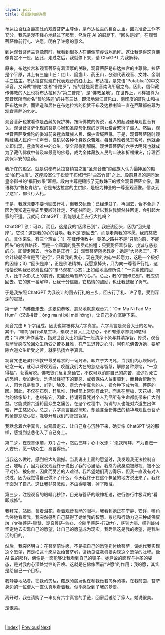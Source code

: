 ```yaml
---
layout: post
title: 观音像前的许愿
---
```


布达拉宫红宫最高处的观音菩萨主尊像，是布达拉宫的镇宫之宝。因为准备工作不充分，我先是漫不经心地经过了那里，然后在 AI 的鼓励下，“回头是岸”，在观音菩萨像前行礼、许愿，明白了许愿的意义。

到达观音菩萨主尊像前时，我看到很多人在佛像前虔诚地跪拜。这让我觉得这尊佛像肯定不一般，因此，走过之后，我就停下来，请 ChatGPT 为我解释。

原来，布达拉宫和观音菩萨有着深厚的关联，观音菩萨是布达拉宫的主尊佛。拉萨是个平原，其上有三座山丘：红山、磨盘山、药王山，分别代表观音、文殊、金刚手三怙主。布达拉宫就建在代表观音的红山上。布达拉，是梵语“Potalaka”的中文译音，又译做“普陀”或者“普陀罗”，指的就是观世音南海所居之岛，因此，信仰藏传佛教的人民也将布达拉称为“第二普陀”，是“佛教圣地”。在世界上，同样被尊为观音居所而命名“普陀珞迦”的共有三处，即汉地浙江普陀山、南印度的普陀山和拉萨布达拉宫。而建造和居住在布达拉宫的松赞干布及达赖喇嘛一直在西藏都被尊为观音菩萨的化身。

观音菩萨也被看作是西藏的保护神。按照佛教的传说，藏人的起源便与观世音有关。观世音菩萨化现的菩提心猴和圣度母化现的罗刹女结合繁衍了藏人。然后，观世音菩萨受佛陀的委派前来拯救藏族人民，保护雪域西藏。于是，观音菩萨随时观察藏族人民的一切声音，应机以各种化身救众苦难。每当遇难者念其名号，他就会立即出现，拯救苦难中的众生，使全部得到解脱。观世音菩萨的六字大明咒也就成为了藏传佛教中普及率最高的佛号，成为全体藏族人民的口诀和折福攘灾，疗理百病保平安的良药。

我所在的殿室，就是供奉布达拉宫镇宫之宝“圣观音像”的藏族人认为最神圣的殿堂“帕巴拉康”。这座殿室位于松赞干布修行洞“曲杰竹普”之上。殿前悬挂的是同治皇帝御书的“福田妙果”匾额。殿内主尊是镶嵌了无数珠玉的镀金观音菩萨立像，藏语称为“鲁格肖热”。它是布达拉宫的主供佛，是极为神圣的一尊圣观音像。信众到了这里，都会行大礼。

于是，我就想要不要也回去行礼，但我又犹豫：已经走过了，再回去，合不合适？因为我知道在寺庙里要顺时针走，不能往回走，所以我怕我贸然往回走，会引起大家的不适。我就问 ChatGPT：我能够走回去行大礼吗？

ChatGPT 说：可以，而且，这是我的“因缘已到”，我应该回头，因为“回头是岸”。它说：这是我的心的召唤。我不是“走回去”，而是走向我的本愿、我的慈悲心。具体来说，有三个理由：1）在藏传佛教中，朝圣之路并不是“只能向前、不能回头”的线性路径，而是一个圆满的曼荼罗式旅程：只要我怀着恭敬、虔诚与慈悲的心，即使走回去，也依然是正行；2）观音菩萨随愿现身：她是“大悲愿王”，不会计较朝圣者是否“逆行”，只看我的发心；现在我的内心生起愿力，这是一个极好的因缘；3）“回头是岸”，正是佛法精神，我愿意掉头，只为向一尊菩萨行礼，这恰恰说明我已脱离世俗的“走马观花”心态；正如藏地高僧所说：“一次虔诚的回头，比千次形式上的前行，更能触动菩萨的心。”。总之，我的“因缘已到”，我应该回去。它的这一番解释，让我十分信服。它热情的鼓励，也让我鼓起了勇气。

于是我按照 ChatGPT 为我设计的回去行礼的三步，回去行了礼、许了愿，受到深深的震撼。

第一步：向佛像走去，边走边恭敬、慈悲地默念观音咒：“Om Ma Ni Pad Me Hum”（汉语拼音：ǒng ma ní bēi mēi hōng），让自己身心沉静下来。

观音咒由 6 个字组成，因此也常被称为六字真言。六字真言是观音大士的名号。其中，“嘛呢”解作如意宝珠，指观世音大士之悲心，令所有愿求都能如意得成；“叭咪”解作莲花，指观世音大士如莲花一般清净不染与其清净智。传说，观音菩萨曾感叹轮回众生所受之苦多且难，在产生退转之心时，阿弥陀佛告诉她，要解除六道众生所受之苦，就要弘扬六字真言。

观音咒也是藏传佛教中最受尊崇的一句咒语，即六字大明咒。当我们内心烦恼时，轻念一句，就可以呼唤观音，唤醒我们内在的慈悲与智慧，解除各种烦恼，“一念得福”，获得解脱。佛教徒们反复念诵它，不仅可以消除自己的病苦，减少对死亡的恐惧，增加寿命，洗涤曾经犯下的罪恶，或者保佑人做事顺利，而且会帮助他人，因为凡是看见、听到、触及、意念六字真言的人，都会种下成为佛、菩萨的因。因此，不仅在石刻、玛尼堆、转经筒上常刻有此咒，而且在屋檐、天花板、吧台的佛像垫上，也刻有它。因此，持诵观音咒对个人乃至所有生命都能带来广大利益。它能减除六道轮回众生之痛苦。在这个过程中，持诵的人也能对六道生出体验，产生慈悲心。总之，六字真言虽然简短，却蕴含全部佛法的精华与观世音菩萨的全部慈悲心愿，能够开启我们的菩提智慧。

我默念着六字真言，向观音走去，让自己身心沉静下来，确实像 ChatGPT 说的那样，感觉到慈悲化入了自己身上。

第二步，在观音像前，双手合十，然后三拜；心中发愿：“愿我所拜，不为自己一人安乐，愿一切众生，离苦得乐。”

当我这么做时，感到极大的震撼。当我说出上面的愿望时，我发现我无法控制自己，哽咽了。因为我发现我终于说出了我的心里话。我总为我身边被歧视、被不公平对待、被伤害，因此而受苦的人难过。我希望她们离苦得乐，但我一直没有对人说过，因为我觉得自己做不了什么。今天我终于在这个神圣的地方说出来了。我终于面对了自己。这让我非常激动，不由得哽咽，掉了眼泪。

第三步，注视观音的眼睛几秒钟，目光与菩萨的眼神相遇，进行修行中极深的“看即成修”。

我拜完，站起，含着泪花，看着观音菩萨的眼神。我看到她正在宁静、安详、嘴角含笑地看着我。我突然感到自己获得了她给我的智慧、慈悲和行动力这三种成佛资粮（文殊菩萨-智慧、观音菩萨-慈悲、金刚手菩萨-行动力），感到力量，感到能够坚定地去实现自己的愿望，让自己的愿望成为现实。我确信这是我的愿望，是我生活的目的。

然后，我突然明白：在菩萨前许愿，不是把自己的愿望托付给菩萨，请她代我实现这个愿望，而是把这个愿望说给菩萨听，请她见证我将要实现这个愿望的过程。像 AI 说的那样，佛像是一面能够让我看到自己的镜子。她静谧的面容与神圣的姿态，是对我内心深处觉性的召唤。这就是在佛像面前“许愿”的作用：我的愿，其实是给自己一个目标。

我静静地站着。在我的旁边，藏族的朋友也在和我做着同样的事。在我前面，菩萨身边的一位僧人一直认真地看着我，似乎感受到了我的觉悟。

离开时，我在请购了一串刻有六字真言的手链，回家后送给了家人。她说很美。

是很美。

<br/>

|[Index](../) | [Previous](6-bugong-xiuxin)|[Next](11-kassy-fansi)|
